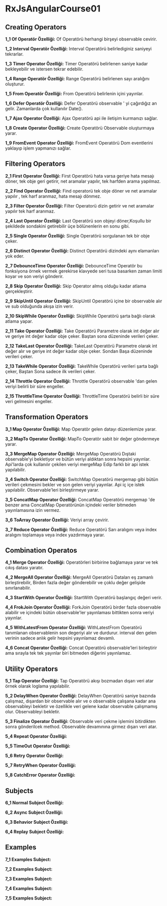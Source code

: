 # RxJsAngularCourse01

## Creating Operators

**1_1 Of Operatör Özelliği:** Of Operatörü herhangi birşeyi observable cevirir.

**1_2 Interval Operatör Özelliği:** Interval Operatörü belirlediginiz saniyeyi tekrarlar.

**1_3 Timer Operator Özelliği:** Timer Operatörü belirlenen saniye kadar bekleyebilir ve istersen tekrar edebilir.

**1_4 Range Operatör Özelliği:** Range Operatörü belirlenen sayı aralığını oluşturur.

**1_5 From Operatör Özelliği:** From Operatörü belirlenin içini yayınlar.

**1_6 Defer Operatör Özelliği:** Defer Operatörü observable ' yi çağırdığız an gelir. Zamanlarda çok kullanılır Date().

**1_7 Ajax Operator Özelliği:** Ajax Operatörü api ile iletişim kurmanızı sağlar.

**1_8 Create Operator Özelliği:** Create Operatörü Observable oluşturmaya yarar.

**1_9 FromEvent Operator Özelliği:** FromEvent Operatörü Dom eventlerini yaklayıp işlem yapmanızı sağlar.


## Filtering Operators

**2_1 First Operator Özelliği:** First Operatörü hata varsa geriye hata mesajı döner, tek obje geri getirir, net aramalar yapılır, tek harfden arama yapılmaz.

**2_2 Find Operator Özelliği:** Find operatorü tek obje döner ve net aramalar yapılır , tek harf aranmaz, hata mesajı dönmez.

**2_3 Filter Operator Özelliği:** Filter Operatorü dizin getirir ve net aramalar yapılır tek harf aranmaz.

**2_4 Last Operator Özelliği:** Last Operatörü son objeyi döner,Koşullu bir şekildede sondakini getirebilir üçe bölünenlerin en sonu gibi.

**2_5 Single Operator Özelliği:** Single Operatörü sorgulanan tek bir obje çeker.

**2_6 Distinct Operator Özelliği:** Distinct Operatörü dizindeki aynı elamanları yok eder.

**2_7 DebounceTime Operator Özelliği:** DebounceTime Operatör bu fonksiyona örnek vermek gerekirse klavyede seri tusa basarken zaman limiti koyar ve son veriyi gönderir.

**2_8 Skip Operator Özelliği:** Skip Operator almış olduğu kadar atlama gerçekleştirir.

**2_9 SkipUntil Operator Özelliği:** SkipUntil Operatörü içine bir observable alır ve sub olduğunda akışa izin verir.

**2_10 SkipWhile Operator Özelliği:** SkipWhile Operatörü şarta bağlı olarak atlama yapar.

**2_11 Take Operator Özelliği:** Take Operatörü Parametre olarak int değer alır ve geriye int değer kadar obje çeker. Baştan sona düzeninde verileri çeker.

**2_12 TakeLast Operator Özelliği:** TakeLast Operatörü Parametre olarak int değer alır ve geriye int değer kadar obje çeker. Sondan Başa düzeninde verileri çeker.

**2_13 TakeWhile Operator Özelliği:** TakeWhile Operatörü verileri şarta bağlı çeker, Baştan Sona sadece ilk verileri çeker.

**2_14 Throttle Operator Özelliği:** Throttle Operatörü observable 'dan gelen veriyi belirli bir süre engeller.

**2_15 ThrottleTime Operator Özelliği:** ThrottleTime Operatörü belirli bir süre veri gelmesini engeller.


## Transformation Operators

**3_1 Map Operator Özelliği:** Map Operatör gelen datayı düzenlemize yarar.

**3_2 MapTo Operator Özelliği:** MapTo Operatör sabit bir değer göndermeye yarar.

**3_3 MergeMap Operator Özelliği:** MergeMap Operatörü Dıştaki observable'yi bekletiyor ve bütün veriyi aldıktan sonra hepsini yayınlar. Api'larda çok kullanılır çekilen veriyi mergeMap Edip farklı bir api istek yapılabilir.

**3_4 Switch Operator Özelliği:** SwitchMap Operatörü mergemap gibi bütün verileri çekmesini bekler ve son gelen veriyi yayınlar. Api iç içe istek yapılabilir. Observable'leri birleştirmeye yarar.

**3_5 ConcatMap Operator Özelliği:** ConcatMap Operatörü mergemap 'de benzer ama ConcatMap Operatörünün içindeki veriler bitmeden yayınlamasına izin vermez.

**3_6 ToArray Operator Özelliği:** Veriyi array çevirir.

**3_7 Reduce Operator Özelliği:** Reduce Operatörü Sarı aralıgını veya index aralıgını toplamaya veya index yazdırmaya yarar.


## Combination Operatos

**4_1 Merge Operator Özelliği:** Operatörleri birbirine bağlamaya yarar ve tek cıkış datası yaratır.

**4_2 MergeAll Operator Özelliği:** MergeAll Operatörü Dataları eş zamanlı birleştirebilir, Birden fazla değer gönderebilir ve çoklu değer gelişide sınırlanabilir.

**4_3 StartWith Operator Özelliği:** StartWith Operatörü başlangıç değeri verir.

**4_4 FrokJoin Operator Özelliği:** ForkJoin Operatörü birder fazla observable alabilir ve içindeki bütün observable'ler yayınlaması bittikten sonra veriyi yayınlar.

**4_5 WithLatestFrom Operator Özelliği:** WithLatestFrom Operatörü tanımlanan observablenin son degeriyi alır ve durdurur. interval den gelen verinin sadece anlık gelir hepsini yayınlamaz devamlı.

**4_6 Concat Operator Özelliği:** Concat Operatörü observable'leri birleştirir ama sırayla tek tek yayınlar biri bitmeden diğerini yayınlamaz.


## Utility Operators

**5_1 Tap Operator Özelliği:** Tap Operatörü akışı bozmadan dışarı veri atar örnek olarak loglama yapılabilir.

**5_2 DelayWhen Operator Özelliği:** DelayWhen Operatörü saniye bazında çalışmaz, dışardan bir observable alır ve o observable çalışana kadar ana observableyi bekletir ve özellikle veri gelene kadar observable çalışmamış olur. Observableyi bekletir.

**5_3 Finalize Operator Özelliği:** Observable veri çekme işlemini bitirdikten sonra gönderilcek method. Observable devamınına girmez dışarı veri atar.

**5_4 Repeat Operator Özelliği:**

**5_5 TimeOut Operator Özelliği:**

**5_6 Retry Operator Özelliği:**

**5_7 RetryWhen Operator Özelliği:**

**5_8 CatchError Operator Özelliği:**


## Subjects
**6_1 Normal Subject Özelliği:**

**6_2 Async Subject Özelliği:**

**6_3 Behavior Subject Özelliği:**

**6_4 Replay Subject Özelliği:**


## Examples

**7_1 Examples Subject:**

**7_2 Examples Subject:**

**7_3 Examples Subject:**

**7_4 Examples Subject:**

**7_5 Examples Subject:**
